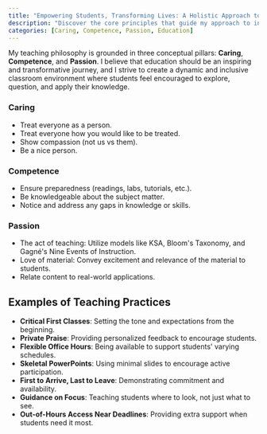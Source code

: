 ```yaml
---
title: "Empowering Students, Transforming Lives: A Holistic Approach to Education Rooted in Compassion and Expertise"
description: "Discover the core principles that guide my approach to inspiring and transforming the educational journey."
categories: [Caring, Competence, Passion, Education]
---
```


My teaching philosophy is grounded in three conceptual pillars: **Caring**, **Competence**, and **Passion**. I believe that education should be an inspiring and transformative journey, and I strive to create a dynamic and inclusive classroom environment where students feel encouraged to explore, question, and apply their knowledge.

### Caring

- Treat everyone as a person.
- Treat everyone how you would like to be treated.
- Show compassion (not us vs them).
- Be a nice person.

### Competence

- Ensure preparedness (readings, labs, tutorials, etc.).
- Be knowledgeable about the subject matter.
- Notice and address any gaps in knowledge or skills.

### Passion

- The act of teaching: Utilize models like KSA, Bloom's Taxonomy, and Gagné's Nine Events of Instruction.
- Love of material: Convey excitement and relevance of the material to students.
- Relate content to real-world applications.

## Examples of Teaching Practices

- **Critical First Classes**: Setting the tone and expectations from the beginning.
- **Private Praise**: Providing personalized feedback to encourage students.
- **Flexible Office Hours**: Being available to support students' varying schedules.
- **Skeletal PowerPoints**: Using minimal slides to encourage active participation.
- **First to Arrive, Last to Leave**: Demonstrating commitment and availability.
- **Guidance on Focus**: Teaching students where to look, not just what to see.
- **Out-of-Hours Access Near Deadlines**: Providing extra support when students need it most.

